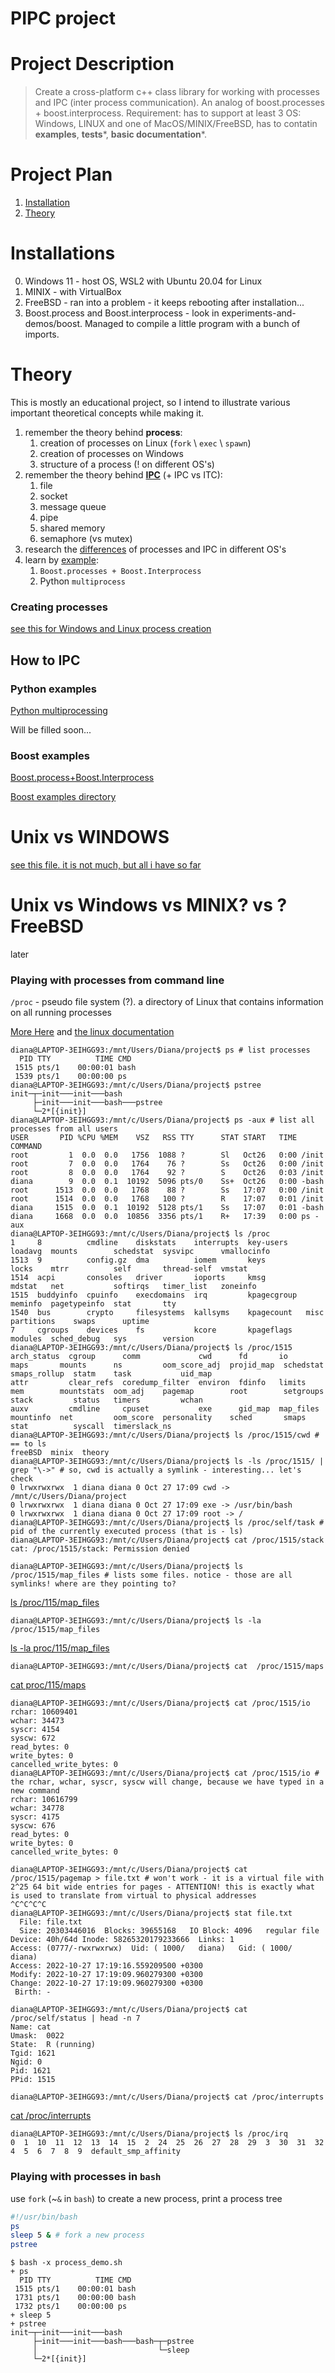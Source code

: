 # PIPC project

# Project Description

> Create a cross-platform c++ class library for working with processes and IPC (inter process communication). An analog of boost.processes + boost.interprocess. Requirement: has to support at least 3 OS: Windows, LINUX and one of MacOS/MINIX/FreeBSD, has to contatin **examples**, **tests***, **basic documentation***.

# Project Plan

1. [Installation](#installation)
2. [Theory](#theory)

# Installations

0) Windows 11 - host OS, WSL2 with Ubuntu 20.04 for Linux
1) MINIX - with VirtualBox
2) FreeBSD - ran into a problem - it keeps rebooting after installation...
3) Boost.process and Boost.interprocess - look in experiments-and-demos/boost. Managed to compile a little program with a bunch of imports.

# Theory

This is mostly an educational project, so I intend to illustrate various important theoretical concepts while making it.

1. remember the theory behind **process**:
	1. creation of processes on Linux (```fork``` \ ```exec``` \ ```spawn```)
	2. creation of processes on Windows
	3. structure of a process (! on different OS's)
2. remember the theory behind [**IPC**](#how-to-ipc) (+ IPC vs ITC):
	1. file
	2. socket
	3. message queue
	4. pipe
	5. shared memory
	6. semaphore (vs mutex)
3. research the [differences](#ipc-approaches) of processes and IPC in different OS's
4. learn by [example](#how-others-did-it):
	1. ```Boost.processes + Boost.Interprocess```
	2. Python ```multiprocess```


### Creating processes

[see this for Windows and Linux process creation](./experiments-and-demos/pipes/README.md)

## How to IPC

### Python examples

[Python multiprocessing](https://docs.python.org/3/library/multiprocessing.html)

Will be filled soon...

### Boost examples

[Boost.process+Boost.Interprocess](https://www.boost.org/)

[Boost examples directory](./experiments-and-demos/boost)

# Unix vs WINDOWS

[see this file. it is not much, but all i have so far](./experiments-and-demos/pipes/README.md)

# Unix vs Windows vs MINIX? vs ?FreeBSD

later

### Playing with processes from command line

```/proc``` - pseudo file system (?). a directory of Linux that contains information on all running processes

[More Here](https://www.kernel.org/doc/Documentation/filesystems/proc.txt) and [the linux documentation](https://man7.org/linux/man-pages/man5/proc.5.html)

```console
diana@LAPTOP-3EIHGG93:/mnt/Users/Diana/project$ ps # list processes
  PID TTY          TIME CMD
 1515 pts/1    00:00:01 bash
 1539 pts/1    00:00:00 ps
diana@LAPTOP-3EIHGG93:/mnt/c/Users/Diana/project$ pstree
init─┬─init───init───bash
     ├─init───init───bash───pstree
     └─2*[{init}]
diana@LAPTOP-3EIHGG93:/mnt/c/Users/Diana/project$ ps -aux # list all processes from all users
USER       PID %CPU %MEM    VSZ   RSS TTY      STAT START   TIME COMMAND
root         1  0.0  0.0   1756  1088 ?        Sl   Oct26   0:00 /init
root         7  0.0  0.0   1764    76 ?        Ss   Oct26   0:00 /init
root         8  0.0  0.0   1764    92 ?        S    Oct26   0:03 /init
diana        9  0.0  0.1  10192  5096 pts/0    Ss+  Oct26   0:00 -bash
root      1513  0.0  0.0   1768    88 ?        Ss   17:07   0:00 /init
root      1514  0.0  0.0   1768   100 ?        R    17:07   0:01 /init
diana     1515  0.0  0.1  10192  5128 pts/1    Ss   17:07   0:01 -bash
diana     1668  0.0  0.0  10856  3356 pts/1    R+   17:39   0:00 ps -aux
diana@LAPTOP-3EIHGG93:/mnt/c/Users/Diana/project$ ls /proc
1     8          cmdline    diskstats    interrupts  key-users    loadavg  mounts        schedstat  sysvipc      vmallocinfo
1513  9          config.gz  dma          iomem       keys         locks    mtrr          self       thread-self  vmstat
1514  acpi       consoles   driver       ioports     kmsg         mdstat   net           softirqs   timer_list   zoneinfo
1515  buddyinfo  cpuinfo    execdomains  irq         kpagecgroup  meminfo  pagetypeinfo  stat       tty
1540  bus        crypto     filesystems  kallsyms    kpagecount   misc     partitions    swaps      uptime
7     cgroups    devices    fs           kcore       kpageflags   modules  sched_debug   sys        version
diana@LAPTOP-3EIHGG93:/mnt/c/Users/Diana/project$ ls /proc/1515
arch_status  cgroup      comm             cwd      fd       io         maps       mounts      ns         oom_score_adj  projid_map  schedstat  smaps_rollup  statm    task           uid_map
attr         clear_refs  coredump_filter  environ  fdinfo   limits     mem        mountstats  oom_adj    pagemap        root        setgroups  stack         status   timers         wchan
auxv         cmdline     cpuset           exe      gid_map  map_files  mountinfo  net         oom_score  personality    sched       smaps      stat          syscall  timerslack_ns
diana@LAPTOP-3EIHGG93:/mnt/c/Users/Diana/project$ ls /proc/1515/cwd # == to ls
freeBSD  minix  theory
diana@LAPTOP-3EIHGG93:/mnt/c/Users/Diana/project$ ls -ls /proc/1515/ | grep "\->" # so, cwd is actually a symlink - interesting... let's check
0 lrwxrwxrwx  1 diana diana 0 Oct 27 17:09 cwd -> /mnt/c/Users/Diana/project
0 lrwxrwxrwx  1 diana diana 0 Oct 27 17:09 exe -> /usr/bin/bash
0 lrwxrwxrwx  1 diana diana 0 Oct 27 17:09 root -> /
diana@LAPTOP-3EIHGG93:/mnt/c/Users/Diana/project$ ls /proc/self/task # pid of the currently executed process (that is - ls)
diana@LAPTOP-3EIHGG93:/mnt/c/Users/Diana/project$ cat /proc/1515/stack
cat: /proc/1515/stack: Permission denied
```

```console
diana@LAPTOP-3EIHGG93:/mnt/c/Users/Diana/project$ ls /proc/1515/map_files # lists some files. notice - those are all symlinks! where are they pointing to?
```
[ls /proc/115/map_files](./theory/ls.proc.115.map_files.txt)

```console
diana@LAPTOP-3EIHGG93:/mnt/c/Users/Diana/project$ ls -la /proc/1515/map_files
```
[ls -la proc/115/map_files](./theory/ls.-la.proc.1515.map_files.txt)

```console
diana@LAPTOP-3EIHGG93:/mnt/c/Users/Diana/project$ cat  /proc/1515/maps
```
[cat proc/115/maps](./theory/cat.proc.1515.maps.txt)

```console
diana@LAPTOP-3EIHGG93:/mnt/c/Users/Diana/project$ cat /proc/1515/io
rchar: 10609401
wchar: 34473
syscr: 4154
syscw: 672
read_bytes: 0
write_bytes: 0
cancelled_write_bytes: 0
diana@LAPTOP-3EIHGG93:/mnt/c/Users/Diana/project$ cat /proc/1515/io # the rchar, wchar, syscr, syscw will change, because we have typed in a new command
rchar: 10616799
wchar: 34778
syscr: 4175
syscw: 676
read_bytes: 0
write_bytes: 0
cancelled_write_bytes: 0
```

```console
diana@LAPTOP-3EIHGG93:/mnt/c/Users/Diana/project$ cat /proc/1515/pagemap > file.txt # won't work - it is a virtual file with 2^25 64 bit wide entries for pages - ATTENTION! this is exactly what is used to translate from virtual to physical addresses
^C^C^C^C
diana@LAPTOP-3EIHGG93:/mnt/c/Users/Diana/project$ stat file.txt
  File: file.txt
  Size: 20303446016  Blocks: 39655168   IO Block: 4096   regular file
Device: 40h/64d Inode: 58265320179233666  Links: 1
Access: (0777/-rwxrwxrwx)  Uid: ( 1000/   diana)   Gid: ( 1000/   diana)
Access: 2022-10-27 17:19:16.559209500 +0300
Modify: 2022-10-27 17:19:09.960279300 +0300
Change: 2022-10-27 17:19:09.960279300 +0300
 Birth: -
```

```console
diana@LAPTOP-3EIHGG93:/mnt/c/Users/Diana/project$ cat  /proc/self/status | head -n 7
Name: cat
Umask:  0022
State:  R (running)
Tgid: 1621
Ngid: 0
Pid: 1621
PPid: 1515
```

```console
diana@LAPTOP-3EIHGG93:/mnt/c/Users/Diana/project$ cat /proc/interrupts
```
[cat /proc/interrupts](./theory/cat.proc.interrupts.txt)
``` 
diana@LAPTOP-3EIHGG93:/mnt/c/Users/Diana/project$ ls /proc/irq
0  1  10  11  12  13  14  15  2  24  25  26  27  28  29  3  30  31  32  4  5  6  7  8  9  default_smp_affinity
```

### Playing with processes in ```bash```

use ```fork``` (~```&``` in ```bash```) to create a new process, print a process tree

```bash
#!/usr/bin/bash
ps
sleep 5 & # fork a new process
pstree
```
```shell
$ bash -x process_demo.sh
+ ps
  PID TTY          TIME CMD
 1515 pts/1    00:00:01 bash
 1731 pts/1    00:00:00 bash
 1732 pts/1    00:00:00 ps
+ sleep 5
+ pstree
init─┬─init───init───bash
     ├─init───init───bash───bash─┬─pstree
     │                           └─sleep
     └─2*[{init}]
```
